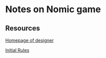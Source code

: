 # Notes on Nomic game

## Resources

[Homepage of designer](http://legacy.earlham.edu/~peters/nomic.htm)

[Initial Rules](http://legacy.earlham.edu/~peters/writing/nomic.htm#initial%20set)

